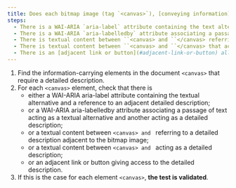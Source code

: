 ```yaml
---
title: Does each bitmap image (tag `<canvas>`), [conveying information](#image-conveying-information), which requires a [detailed description](#description-detaillee-image), meet one of these conditions?
steps:
  - There is a WAI-ARIA `aria-label` attribute containing the text alternative and a reference to an adjacent [detailed description](#description-size-image).
  - There is a WAI-ARIA `aria-labelledby` attribute associating a passage of text acting as a text alternative and another acting as a [detailed description](#description-size-image).
  - There is textual content between ``<canvas> and ``</canvas> referring to a [detailed description](#description-size-image) adjacent to the bitmap image.
  - There is textual content between ``<canvas> and ``</canvas> that acts as a [detailed description](#description-size-image).
  - There is an [adjacent link or button](#adjacent-link-or-button) allowing access to the [detailed description](#description-detaillee-image).
---
```


1. Find the information-carrying elements in the document `<canvas>` that require a detailed description.
2. For each `<canvas>` element, check that there is
   - either a WAI-ARIA aria-label attribute containing the textual alternative and a reference to an adjacent detailed description;
   - or a WAI-ARIA aria-labelledby attribute associating a passage of text acting as a textual alternative and another acting as a detailed description;
   - or a textual content between ``<canvas> and ``</canvas> referring to a detailed description adjacent to the bitmap image;
   - or a textual content between ``<canvas> and ``</canvas> acting as a detailed description;
   - or an adjacent link or button giving access to the detailed description.
3. If this is the case for each element `<canvas>`, **the test is validated**.
